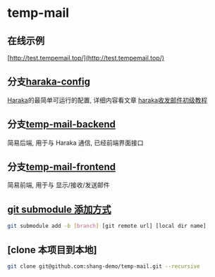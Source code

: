 # temp-mail

## 在线示例  
[http://test.tempemail.top/](http://test.tempemail.top/)

## 分支[haraka-config](https://github.com/shang-demo/temp-mail/tree/haraka-config)  
[Haraka](https://github.com/haraka/Haraka)的最简单可运行的配置, 详细内容看文章 [haraka收发邮件初级教程](https://blog.xinshangshangxin.com/2018/02/04/haraka-introduction/)

## 分支[temp-mail-backend](https://github.com/shang-demo/temp-mail/tree/temp-mail-backend)  
简易后端, 用于与 Haraka 通信, 已经前端界面接口

## 分支[temp-mail-frontend](https://github.com/shang-demo/temp-mail/tree/temp-mail-frontend)
简易前端, 用于与 显示/接收/发送邮件

## [git submodule 添加方式](https://stackoverflow.com/questions/1777854/git-submodules-specify-a-branch-tag#answer-15782629)
```bash
git submodule add -b [branch] [git remote url] [local dir name]
```

## [clone 本项目到本地]
```bash
git clone git@github.com:shang-demo/temp-mail.git --recursive
```
